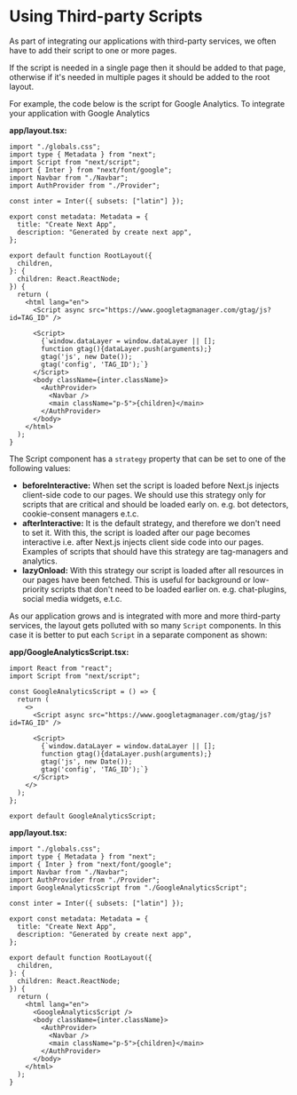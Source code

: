 # Using Third-party Scripts

As part of integrating our applications with third-party services, we often have to add their script to one or more pages.

If the script is needed in a single page then it should be added to that page, otherwise if it's needed in multiple pages it should be added to the root layout.

For example, the code below is the script for Google Analytics. To integrate your application with Google Analytics

**app/layout.tsx:**

```TSX
import "./globals.css";
import type { Metadata } from "next";
import Script from "next/script";
import { Inter } from "next/font/google";
import Navbar from "./Navbar";
import AuthProvider from "./Provider";

const inter = Inter({ subsets: ["latin"] });

export const metadata: Metadata = {
  title: "Create Next App",
  description: "Generated by create next app",
};

export default function RootLayout({
  children,
}: {
  children: React.ReactNode;
}) {
  return (
    <html lang="en">
      <Script async src="https://www.googletagmanager.com/gtag/js?id=TAG_ID" />

      <Script>
        {`window.dataLayer = window.dataLayer || [];
        function gtag(){dataLayer.push(arguments);}
        gtag('js', new Date());
        gtag('config', 'TAG_ID');`}
      </Script>
      <body className={inter.className}>
        <AuthProvider>
          <Navbar />
          <main className="p-5">{children}</main>
        </AuthProvider>
      </body>
    </html>
  );
}
```

The Script component has a `strategy` property that can be set to one of the following values:

- **beforeInteractive:** When set the script is loaded before Next.js injects client-side code to our pages. We should use this strategy only for scripts that are critical and should be loaded early on. e.g. bot detectors, cookie-consent managers e.t.c.
- **afterInteractive:** It is the default strategy, and therefore we don't need to set it. With this, the script is loaded after our page becomes interactive i.e. after Next.js injects client side code into our pages. Examples of scripts that should have this strategy are tag-managers and analytics.
- **lazyOnload:** With this strategy our script is loaded after all resources in our pages have been fetched. This is useful for background or low-priority scripts that don't need to be loaded earlier on. e.g. chat-plugins, social media widgets, e.t.c.


As our application grows and is integrated with more and more third-party services, the layout gets polluted with so many `Script` components. In this case it is better to put each `Script` in a separate component as shown:

**app/GoogleAnalyticsScript.tsx:**

```TSX
import React from "react";
import Script from "next/script";

const GoogleAnalyticsScript = () => {
  return (
    <>
      <Script async src="https://www.googletagmanager.com/gtag/js?id=TAG_ID" />

      <Script>
        {`window.dataLayer = window.dataLayer || [];
        function gtag(){dataLayer.push(arguments);}
        gtag('js', new Date());
        gtag('config', 'TAG_ID');`}
      </Script>
    </>
  );
};

export default GoogleAnalyticsScript;

```

**app/layout.tsx:**

```TSX
import "./globals.css";
import type { Metadata } from "next";
import { Inter } from "next/font/google";
import Navbar from "./Navbar";
import AuthProvider from "./Provider";
import GoogleAnalyticsScript from "./GoogleAnalyticsScript";

const inter = Inter({ subsets: ["latin"] });

export const metadata: Metadata = {
  title: "Create Next App",
  description: "Generated by create next app",
};

export default function RootLayout({
  children,
}: {
  children: React.ReactNode;
}) {
  return (
    <html lang="en">
      <GoogleAnalyticsScript />
      <body className={inter.className}>
        <AuthProvider>
          <Navbar />
          <main className="p-5">{children}</main>
        </AuthProvider>
      </body>
    </html>
  );
}

```